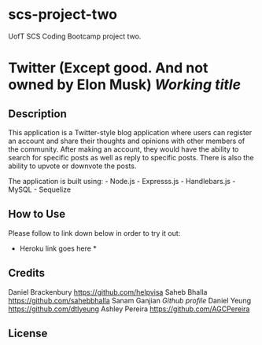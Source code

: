 # scs-project-two
UofT SCS Coding Bootcamp project two.

# Twitter (Except good. And not owned by Elon Musk) *Working title*

## Description

This application is a Twitter-style blog application where users can register an account and share their thoughts and opinions with other members of the community. After making an account, they would have the ability to search for specific posts as well as reply to specific posts. There is also the ability to upvote or downvote the posts.

The application is built using:
	- Node.js
	- Expresss.js
	- Handlebars.js
	- MySQL
	- Sequelize

## How to Use

Please follow to link down below in order to try it out:

* Heroku link goes here *

## Credits
Daniel Brackenbury https://github.com/helpvisa 
Saheb Bhalla https://github.com/sahebbhalla
Sanam Ganjian *Github profile*
Daniel Yeung https://github.com/dtlyeung
Ashley Pereira https://github.com/AGCPereira 

## License
